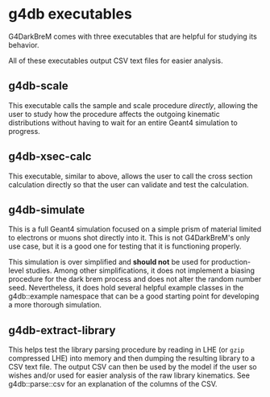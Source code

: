 # g4db executables

G4DarkBreM comes with three executables that are helpful for studying its behavior.

All of these executables output CSV text files for easier analysis.

## g4db-scale
This executable calls the sample and scale procedure _directly_, allowing the user to study how the procedure affects the outgoing kinematic distributions without having to wait for an entire Geant4 simulation to progress.

## g4db-xsec-calc
This executable, similar to above, allows the user to call the cross section calculation directly so that the user can validate and test the calculation.

## g4db-simulate
This is a full Geant4 simulation focused on a simple prism of material limited to electrons or muons shot directly into it. This is not G4DarkBreM's only use case, but it is a good one for testing that it is functioning properly.

This simulation is over simplified and **should not** be used for production-level studies. Among other simplifications, it does not implement a biasing procedure for the dark brem process and does not alter the random number seed.
Nevertheless, it does hold several helpful example classes in the g4db::example namespace that can be a good starting point for developing a more thorough simulation.

## g4db-extract-library
This helps test the library parsing procedure by reading in LHE (or `gzip` compressed LHE) into memory and then dumping the resulting library to a CSV text file. 
The output CSV can then be used by the model if the user so wishes and/or used for easier analysis of the raw library kinematics.
See g4db::parse::csv for an explanation of the columns of the CSV.
